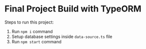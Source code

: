 # Final Project Build with TypeORM

Steps to run this project:

1. Run `npm i` command
2. Setup database settings inside `data-source.ts` file
3. Run `npm start` command
